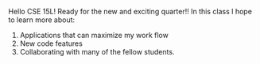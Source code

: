 Hello CSE 15L! Ready for the new and exciting quarter!!
In this class I hope to learn more about: 
1. Applications that can maximize my work flow
2. New code features
3. Collaborating with many of the fellow students. 
